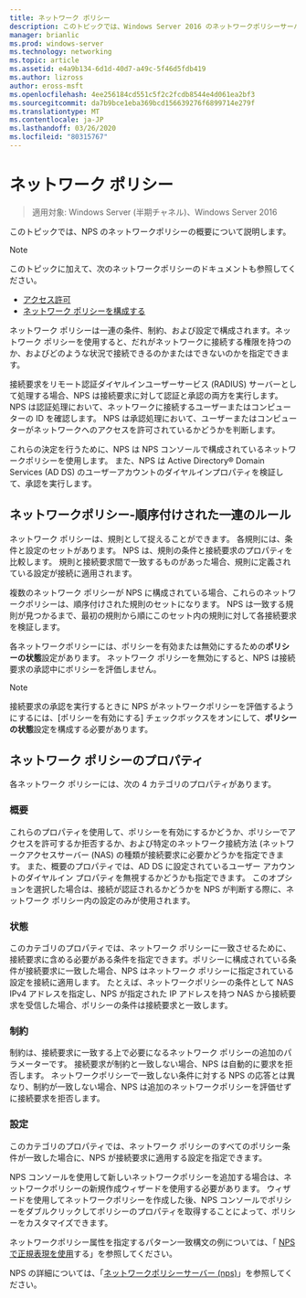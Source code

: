 ```yaml
---
title: ネットワーク ポリシー
description: このトピックでは、Windows Server 2016 のネットワークポリシーサーバーのネットワークポリシーの概要について説明し、NPS に関する追加のガイダンスへのリンクを示します。
manager: brianlic
ms.prod: windows-server
ms.technology: networking
ms.topic: article
ms.assetid: e4a9b134-6d1d-40d7-a49c-5f46d5fdb419
ms.author: lizross
author: eross-msft
ms.openlocfilehash: 4ee256184cd551c5f2c2fcdb8544e4d061ea2bf3
ms.sourcegitcommit: da7b9bce1eba369bcd156639276f6899714e279f
ms.translationtype: MT
ms.contentlocale: ja-JP
ms.lasthandoff: 03/26/2020
ms.locfileid: "80315767"
---
```

# <a name="network-policies"></a>ネットワーク ポリシー

>適用対象: Windows Server (半期チャネル)、Windows Server 2016

このトピックでは、NPS のネットワークポリシーの概要について説明します。

>[!NOTE]
>このトピックに加えて、次のネットワークポリシーのドキュメントも参照してください。
> - [アクセス許可](nps-np-access.md)
> - [ネットワーク ポリシーを構成する](nps-np-configure.md)

ネットワーク ポリシーは一連の条件、制約、および設定で構成されます。ネットワーク ポリシーを使用すると、だれがネットワークに接続する権限を持つのか、およびどのような状況で接続できるのかまたはできないのかを指定できます。

接続要求をリモート認証ダイヤルインユーザーサービス (RADIUS) サーバーとして処理する場合、NPS は接続要求に対して認証と承認の両方を実行します。 NPS は認証処理において、ネットワークに接続するユーザーまたはコンピューターの ID を確認します。 NPS は承認処理において、ユーザーまたはコンピューターがネットワークへのアクセスを許可されているかどうかを判断します。

これらの決定を行うために、NPS は NPS コンソールで構成されているネットワークポリシーを使用します。 また、NPS は Active Directory&reg; Domain Services \(AD DS\) のユーザーアカウントのダイヤルインプロパティを検証して、承認を実行します。

## <a name="network-policies---an-ordered-set-of-rules"></a>ネットワークポリシー-順序付けされた一連のルール

ネットワーク ポリシーは、規則として捉えることができます。 各規則には、条件と設定のセットがあります。 NPS は、規則の条件と接続要求のプロパティを比較します。 規則と接続要求間で一致するものがあった場合、規則に定義されている設定が接続に適用されます。

複数のネットワーク ポリシーが NPS に構成されている場合、これらのネットワークポリシーは、順序付けされた規則のセットになります。 NPS は一致する規則が見つかるまで、最初の規則から順にこのセット内の規則に対して各接続要求を検証します。

各ネットワークポリシーには、ポリシーを有効または無効にするための**ポリシーの状態**設定があります。 ネットワーク ポリシーを無効にすると、NPS は接続要求の承認中にポリシーを評価しません。

>[!NOTE]
>接続要求の承認を実行するときに NPS がネットワークポリシーを評価するようにするには、[ポリシーを有効にする] チェックボックスをオンにして、**ポリシーの状態**設定を構成する必要があります。

## <a name="network-policy-properties"></a>ネットワーク ポリシーのプロパティ

各ネットワーク ポリシーには、次の 4 カテゴリのプロパティがあります。

### <a name="overview"></a>概要

 これらのプロパティを使用して、ポリシーを有効にするかどうか、ポリシーでアクセスを許可するか拒否するか、および特定のネットワーク接続方法 (ネットワークアクセスサーバー (NAS) の種類が接続要求に必要かどうかを指定できます。 また、概要のプロパティでは、AD DS に設定されているユーザー アカウントのダイヤルイン プロパティを無視するかどうかも指定できます。 このオプションを選択した場合は、接続が認証されるかどうかを NPS が判断する際に、ネットワーク ポリシー内の設定のみが使用されます。


### <a name="conditions"></a>状態

 このカテゴリのプロパティでは、ネットワーク ポリシーに一致させるために、接続要求に含める必要がある条件を指定できます。ポリシーに構成されている条件が接続要求に一致した場合、NPS はネットワーク ポリシーに指定されている設定を接続に適用します。 たとえば、ネットワークポリシーの条件として NAS IPv4 アドレスを指定し、NPS が指定された IP アドレスを持つ NAS から接続要求を受信した場合、ポリシーの条件は接続要求と一致します。 


### <a name="constraints"></a>制約

 制約は、接続要求に一致する上で必要になるネットワーク ポリシーの追加のパラメーターです。 接続要求が制約と一致しない場合、NPS は自動的に要求を拒否します。 ネットワークポリシーで一致しない条件に対する NPS の応答とは異なり、制約が一致しない場合、NPS は追加のネットワークポリシーを評価せずに接続要求を拒否します。

### <a name="settings"></a>設定

 このカテゴリのプロパティでは、ネットワーク ポリシーのすべてのポリシー条件が一致した場合に、NPS が接続要求に適用する設定を指定できます。

NPS コンソールを使用して新しいネットワークポリシーを追加する場合は、ネットワークポリシーの新規作成ウィザードを使用する必要があります。 ウィザードを使用してネットワークポリシーを作成した後、NPS コンソールでポリシーをダブルクリックしてポリシーのプロパティを取得することによって、ポリシーをカスタマイズできます。

ネットワークポリシー属性を指定するパターン一致構文の例については、「 [NPS で正規表現を使用](nps-crp-reg-expressions.md)する」を参照してください。

NPS の詳細については、「[ネットワークポリシーサーバー (nps)](nps-top.md)」を参照してください。
